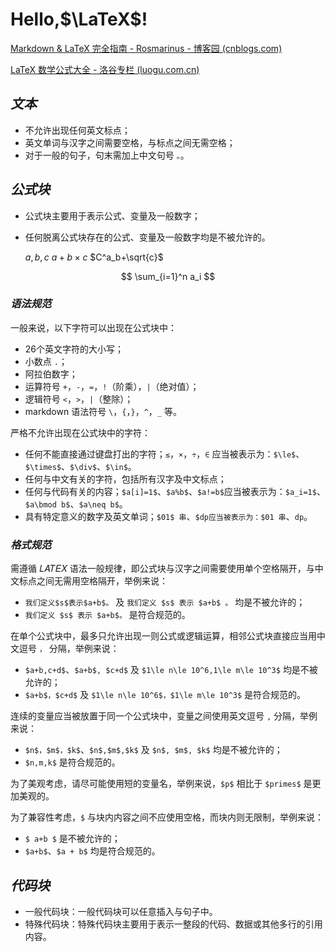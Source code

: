# Hello,$\LaTeX$!

[Markdown &amp; LaTeX 完全指南 - Rosmarinus - 博客园 (cnblogs.com)](https://www.cnblogs.com/Rosmarinus/articles/15553532.html)

[LaTeX 数学公式大全 - 洛谷专栏 (luogu.com.cn)](https://www.luogu.com.cn/article/1gxob6zc)

## *文本*

* 不允许出现任何英文标点；
* 英文单词与汉字之间需要空格，与标点之间无需空格；
* 对于一般的句子，句末需加上中文句号 `。`。

## *公式块*

* 公式块主要用于表示公式、变量及一般数字；
* 任何脱离公式块存在的公式、变量及一般数字均是不被允许的。

  $a,b,c$        $a+b\times c$        $C^a_b+\sqrt{c}$

$$
\sum_{i=1}^n a_i
$$

### *语法规范*

一般来说，以下字符可以出现在公式块中：

* 26个英文字符的大小写；
* 小数点 `.`；
* 阿拉伯数字；
* 运算符号 `+`，`-`，`=`，`!`（阶乘），`|`（绝对值）；
* 逻辑符号 `<`，`>`，`|`（整除）；
* markdown 语法符号 `\`，`{`，`}`，`^`，`_` 等。

严格不允许出现在公式块中的字符：

* 任何不能直接通过键盘打出的字符；`≤`，`×`，`÷`，`∈` 应当被表示为：`$\le$`、`$\times$`、`$\div$`、`$\in$`。
* 任何与中文有关的字符，包括所有汉字及中文标点；
* 任何与代码有关的内容；`$a[i]=1$`、`$a%b$`、`$a!=b$`应当被表示为：`$a_i=1$`、`$a\bmod b$`、`$a\neq b$`。
* 具有特定意义的数字及英文单词；`$01$ 串`、`$dp应当被表示为：$01 串`、`dp`。

### *格式规范*

需遵循 𝐿𝐴𝑇𝐸𝑋 语法一般规律，即公式块与汉字之间需要使用单个空格隔开，与中文标点之间无需用空格隔开，举例来说：

* `我们定义$s$表示$a+b$。` 及 `我们定义 $s$ 表示 $a+b$ 。` 均是不被允许的；
* `我们定义 $s$ 表示 $a+b$。` 是符合规范的。

在单个公式块中，最多只允许出现一则公式或逻辑运算，相邻公式块直接应当用中文逗号 `，` 分隔，举例来说：

* `$a+b,c+d$`、`$a+b$, $c+d$` 及 `$1\le n\le 10^6,1\le m\le 10^3$` 均是不被允许的；
* `$a+b$，$c+d$` 及 `$1\le n\le 10^6$，$1\le m\le 10^3$` 是符合规范的。

连续的变量应当被放置于同一个公式块中，变量之间使用英文逗号 `,` 分隔，举例来说：

* `$n$，$m$，$k$`、`$n$,$m$,$k$` 及 `$n$, $m$, $k$` 均是不被允许的；
* `$n,m,k$` 是符合规范的。

为了美观考虑，请尽可能使用短的变量名，举例来说，`$p$` 相比于 `$primes$` 是更加美观的。

为了兼容性考虑，`$` 与块内内容之间不应使用空格，而块内则无限制，举例来说：

* `$ a+b $` 是不被允许的；
* `$a+b$`、`$a + b$` 均是符合规范的。

## *代码块*

* 一般代码块：一般代码块可以任意插入与句子中。
* 特殊代码块：特殊代码块主要用于表示一整段的代码、数据或其他多行的引用内容。
